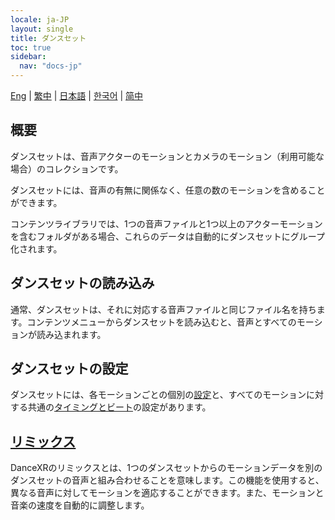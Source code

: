 ```yaml
---
locale: ja-JP
layout: single
title: ダンスセット
toc: true
sidebar:
  nav: "docs-jp"
---
```

[Eng](/dancexr/features/dance_set) | [繁中](/tw/dancexr/features/dance_set) | [日本語](/jp/dancexr/features/dance_set) | [한국어](/kr/dancexr/features/dance_set) | [简中](/zh/dancexr/features/dance_set)


## 概要
ダンスセットは、音声アクターのモーションとカメラのモーション（利用可能な場合）のコレクションです。

ダンスセットには、音声の有無に関係なく、任意の数のモーションを含めることができます。

コンテンツライブラリでは、1つの音声ファイルと1つ以上のアクターモーションを含むフォルダがある場合、これらのデータは自動的にダンスセットにグループ化されます。

## ダンスセットの読み込み
通常、ダンスセットは、それに対応する音声ファイルと同じファイル名を持ちます。コンテンツメニューからダンスセットを読み込むと、音声とすべてのモーションが読み込まれます。

## ダンスセットの設定
ダンスセットには、各モーションごとの個別の[設定](/dancexr/features/motion_settings)と、すべてのモーションに対する共通の[タイミングとビート](/dancexr/music_timing)の設定があります。

## [リミックス](/dancexr/features/remix)
DanceXRのリミックスとは、1つのダンスセットからのモーションデータを別のダンスセットの音声と組み合わせることを意味します。この機能を使用すると、異なる音声に対してモーションを適応することができます。また、モーションと音楽の速度を自動的に調整します。